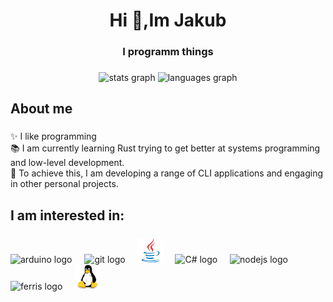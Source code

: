 <h1 align="center">Hi 👋,Im Jakub</h1>
<h3 align="center">I programm things</h3>

###

<div align="center">
  <img src="https://github-readme-stats.vercel.app/api?username=anathrax&hide_title=false&hide_rank=false&show_icons=true&include_all_commits=true&count_private=true&disable_animations=false&theme=dracula&locale=en&hide_border=false" height="150" alt="stats graph"  />
  <img src="https://github-readme-stats.vercel.app/api/top-langs?username=anathrax&locale=en&hide_title=false&layout=compact&card_width=320&langs_count=5&theme=dracula&hide_border=false" height="150" alt="languages graph"  />
</div>

###

<p align="left">
</p>

###

<h2 align="left">About me</h2>

###

<p align="left">✨ I like programming  <br>📚 I am currently learning Rust trying to get better at systems programming and low-level development. <br>🎯 To achieve this, I am developing a range of CLI applications and engaging in other personal projects.
  
###
  
<h2 align="left">I am interested in:</h2>

###

<div align="left">
  <img src="https://cdn.worldvectorlogo.com/logos/arduino-1.svg" height="40" alt="arduino logo"  />
  <img width="12" />
  <img src="https://www.vectorlogo.zone/logos/git-scm/git-scm-icon.svg" height="40" alt="git logo"  />
  <img width="12" />
  <img src="https://raw.githubusercontent.com/devicons/devicon/master/icons/java/java-original.svg" height="40" alt="java logo"  />
  <img width="12" />
  <img src="https://upload.wikimedia.org/wikipedia/commons/b/bd/Logo_C_sharp.svg" height="40" alt="C# logo"  />
  <img width="12" />
  <img src="https://cdn.jsdelivr.net/gh/devicons/devicon/icons/nodejs/nodejs-original.svg" height="40" alt="nodejs logo"  />
  <img width="12" />
  <img src="https://upload.wikimedia.org/wikipedia/commons/0/0f/Original_Ferris.svg" height="40" alt="ferris logo"  />
  <img width="12" />
  <img src="https://raw.githubusercontent.com/devicons/devicon/master/icons/linux/linux-original.svg" height="40" alt="linux logo"  />
</div>

###

